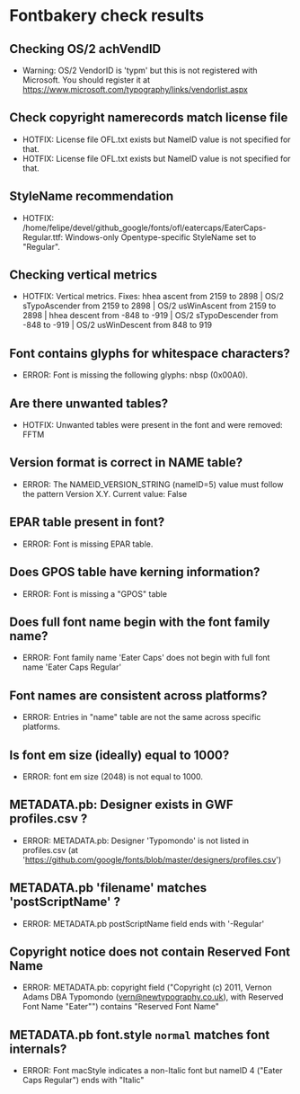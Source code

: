 # Fontbakery check results
## Checking OS/2 achVendID
* Warning: OS/2 VendorID is 'typm' but this is not registered with Microsoft. You should register it at https://www.microsoft.com/typography/links/vendorlist.aspx

## Check copyright namerecords match license file
* HOTFIX: License file OFL.txt exists but NameID value is not specified for that.
* HOTFIX: License file OFL.txt exists but NameID value is not specified for that.

## StyleName recommendation
* HOTFIX: /home/felipe/devel/github_google/fonts/ofl/eatercaps/EaterCaps-Regular.ttf: Windows-only Opentype-specific StyleName set to "Regular".

## Checking vertical metrics
* HOTFIX: Vertical metrics. Fixes: hhea ascent from 2159 to 2898 | OS/2 sTypoAscender from 2159 to 2898 | OS/2 usWinAscent from 2159 to 2898 | hhea descent from -848 to -919 | OS/2 sTypoDescender from -848 to -919 | OS/2 usWinDescent from 848 to 919

## Font contains glyphs for whitespace characters?
* ERROR: Font is missing the following glyphs: nbsp (0x00A0).

## Are there unwanted tables?
* HOTFIX: Unwanted tables were present in the font and were removed: FFTM

## Version format is correct in NAME table?
* ERROR: The NAMEID_VERSION_STRING (nameID=5) value must follow the pattern Version X.Y. Current value: False

## EPAR table present in font?
* ERROR: Font is missing EPAR table.

## Does GPOS table have kerning information?
* ERROR: Font is missing a "GPOS" table

## Does full font name begin with the font family name?
* ERROR: Font family name 'Eater Caps' does not begin with full font name 'Eater Caps Regular'

## Font names are consistent across platforms?
* ERROR: Entries in "name" table are not the same across specific platforms.

## Is font em size (ideally) equal to 1000?
* ERROR: font em size (2048) is not equal to 1000.

## METADATA.pb: Designer exists in GWF profiles.csv ?
* ERROR: METADATA.pb: Designer 'Typomondo' is not listed in profiles.csv (at 'https://github.com/google/fonts/blob/master/designers/profiles.csv')

## METADATA.pb 'filename' matches 'postScriptName' ?
* ERROR: METADATA.pb postScriptName field ends with '-Regular'

## Copyright notice does not contain Reserved Font Name
* ERROR: METADATA.pb: copyright field ("Copyright (c) 2011, Vernon Adams DBA Typomondo (vern@newtypography.co.uk), with Reserved Font Name "Eater"") contains "Reserved Font Name"

## METADATA.pb font.style `normal` matches font internals?
* ERROR: Font macStyle indicates a non-Italic font but nameID 4 ("Eater Caps Regular") ends with "Italic"

